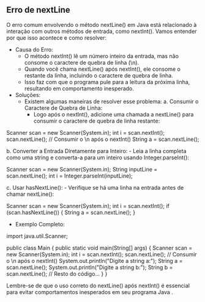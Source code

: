 ## Erro de nextLine

O erro comum envolvendo o método nextLine() em Java está relacionado à interação com outros métodos de entrada, como nextInt(). Vamos entender por que isso acontece e como resolver:
- Causa do Erro:
    - O método nextInt() lê um número inteiro da entrada, mas não consome o caractere de quebra de linha (\n).
    - Quando você chama nextLine() após nextInt(), ele consome o restante da linha, incluindo o caractere de quebra de linha.
    - Isso faz com que o programa pule para a leitura da próxima linha, resultando em comportamento inesperado.
- Soluções:
    - Existem algumas maneiras de resolver esse problema:
a. Consumir o Caractere de Quebra de Linha:
        - Logo após o nextInt(), adicione uma chamada a nextLine() para consumir o caractere de quebra de linha restante:

Scanner scan = new Scanner(System.in);
int i = scan.nextInt();
scan.nextLine(); // Consumir o \\n após o nextInt()
String a = scan.nextLine();

b. Converter a Entrada Diretamente para Inteiro:
        - Leia a linha completa como uma string e converta-a para um inteiro usando Integer.parseInt():

Scanner scan = new Scanner(System.in);
String inputLine = scan.nextLine();
int i = Integer.parseInt(inputLine);

c. Usar hasNextLine():
        - Verifique se há uma linha na entrada antes de chamar nextLine():

Scanner scan = new Scanner(System.in);
int i = scan.nextInt();
if (scan.hasNextLine()) {
    String a = scan.nextLine();
}

- Exemplo Completo:

import java.util.Scanner;

public class Main {
    public static void main(String[] args) {
        Scanner scan = new Scanner(System.in);
        int i = scan.nextInt();
        scan.nextLine(); // Consumir o \\n após o nextInt()
        System.out.println("Digite a string a:");
        String a = scan.nextLine();
        System.out.println("Digite a string b:");
        String b = scan.nextLine();
        // Resto do código...
    }
}

Lembre-se de que o uso correto do nextLine() após nextInt() é essencial para evitar comportamentos inesperados em seu programa Java   .